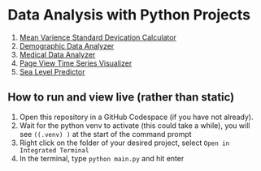 # Data Analysis with Python Projects

1. [Mean Varience Standard Devication Calculator](./01%20-%20Mean%20Variance%20Standard%20Deviation%20Calculator/)
2. [Demographic Data Analyzer](./02%20-%20Demographic%20Data%20Analyzer/)
3. [Medical Data Analyzer](./03%20-%20Medical%20Data%20Visualizer/)
4. [Page View Time Series Visualizer](./04%20-%20Page%20View%20Time%20Series%20Visualizer/)
5. [Sea Level Predictor](./05%20-%20Seal%20Level%20Predictor/)

## How to run and view live (rather than static)

1. Open this repository in a GitHub Codespace (if you have not already).
2. Wait for the python venv to activate (this could take a while), you will see `((.venv) )` at the start of the command prompt
3. Right click on the folder of your desired project, select `Open in Integrated Terminal`
4. In the terminal, type `python main.py` and hit enter
